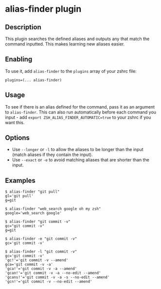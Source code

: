 # alias-finder plugin

## Description
This plugin searches the defined aliases and outputs any that match the command inputted. This makes learning new aliases easier.

## Enabling
To use it, add `alias-finder` to the `plugins` array of your zshrc file:
```
plugins=(... alias-finder)
```

## Usage
To see if there is an alias defined for the command, pass it as an argument to `alias-finder`. This can also run automatically before each command you input - add `export ZSH_ALIAS_FINDER_AUTOMATIC=true` to your zshrc if you want this.

## Options

- Use `--longer` or `-l` to allow the aliases to be longer than the input (match aliases if they contain the input).
- Use `--exact` or `-e` to avoid matching aliases that are shorter than the input.

## Examples
```
$ alias-finder "git pull"
gl='git pull'
g=git
```
```
$ alias-finder "web_search google oh my zsh"
google='web_search google'
```
```
$ alias-finder "git commit -v"
gc="git commit -v"
g=git
```
```
$ alias-finder -e "git commit -v"
gc='git commit -v'
```
```
$ alias-finder -l "git commit -v"
gc='git commit -v'
'gc!'='git commit -v --amend'
gca='git commit -v -a'
'gca!'='git commit -v -a --amend'
'gcan!'='git commit -v -a --no-edit --amend'
'gcans!'='git commit -v -a -s --no-edit --amend'
'gcn!'='git commit -v --no-edit --amend'
```

